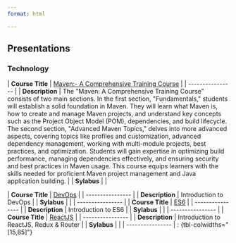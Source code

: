 ```yaml
---
format: html

---
```

## Presentations

### Technology 


| **Course Title** | [Maven:- A Comprehensive Training Course](tech/maven/maven.html)                                                                                                                                                                                                                                                                                                                                                                                                                                                                                                                                                                                                                                                                                                                                                                                                                 |
| ---------------- |
| **Description**  | The "Maven: A Comprehensive Training Course" consists of two main sections. In the first section, "Fundamentals," students will establish a solid foundation in Maven. They will learn what Maven is, how to create and manage Maven projects, and understand key concepts such as the Project Object Model (POM), dependencies, and build lifecycle. The second section, "Advanced Maven Topics," delves into more advanced aspects, covering topics like profiles and customization, advanced dependency management, working with multi-module projects, best practices, and optimization. Students will gain expertise in optimizing build performance, managing dependencies effectively, and ensuring security and best practices in Maven usage. This course equips learners with the skills needed for proficient Maven project management and Java application building. |
| **Sylabus**      |                                                                                                                                                                                                                                                                                                                                                                                                                                                                                                                                                                                                                                                                                                                                                                                                                                                                                  |

| **Course Title** | [DevOps](tech/devops/slides/devops.html) |
| ---------------- |
| **Description**  | Introduction to DevOps                   |
| **Sylabus**      |                                          |
| ---------------- |
| **Course Title** | [ES6](tech/es6/es6.html)                 |
| ---------------- |
| **Description**  | Introduction to ES6                      |
| **Sylabus**      |                                          |
| ---------------- |
| **Course Title** | [ReactJS](tech/reactjs/react.html)       |
| ---------------- |
| **Description**  | Introduction to ReactJS, Redux & Router  |
| **Sylabus**      |                                          |
| ---------------- |
: {tbl-colwidths="[15,85]"}
